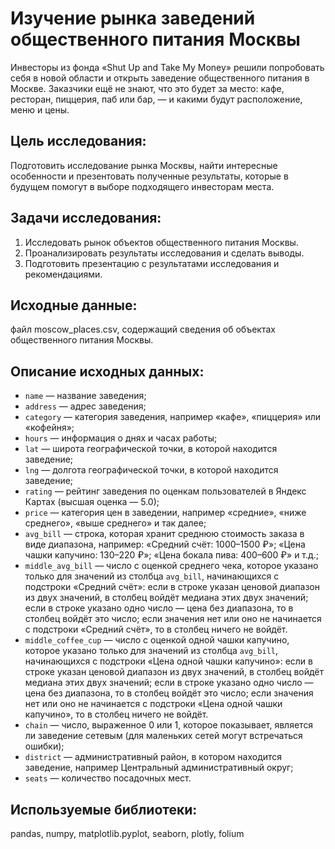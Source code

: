# Изучение рынка заведений общественного питания Москвы

Инвесторы из фонда «Shut Up and Take My Money» решили попробовать себя в новой области и открыть заведение общественного питания в Москве. Заказчики ещё не знают, что это будет за место: кафе, ресторан, пиццерия, паб или бар, — и какими будут расположение, меню и цены.

## Цель исследования:

Подготовить исследование рынка Москвы, найти интересные особенности и презентовать полученные результаты, которые в будущем помогут в выборе подходящего инвесторам места.

## Задачи исследования:

1. Исследовать рынок объектов общественного питания Москвы. 
2. Проанализировать результаты исследования и сделать выводы.
3. Подготовить презентацию с результатами исследования и рекомендациями.

## Исходные данные:

файл moscow_places.csv, содержащий сведения об объектах общественного питания Москвы.

## Описание исходных данных:

- `name` — название заведения; 
- `address` — адрес заведения; 
- `category` — категория заведения, например «кафе», «пиццерия» или «кофейня»; 
- `hours` — информация о днях и часах работы; 
- `lat` — широта географической точки, в которой находится заведение; 
- `lng` — долгота географической точки, в которой находится заведение; 
- `rating` — рейтинг заведения по оценкам пользователей в Яндекс Картах (высшая оценка — 5.0); 
- `price` — категория цен в заведении, например «средние», «ниже среднего», «выше среднего» и так далее; 
- `avg_bill` — строка, которая хранит среднюю стоимость заказа в виде диапазона, например: 
«Средний счёт: 1000–1500 ₽»; 
«Цена чашки капучино: 130–220 ₽»; 
«Цена бокала пива: 400–600 ₽» и т.д.; 
- `middle_avg_bill` — число с оценкой среднего чека, которое указано только для значений из столбца `avg_bill`, начинающихся с подстроки «Средний счёт»: 
если в строке указан ценовой диапазон из двух значений, в столбец войдёт медиана этих двух значений; 
если в строке указано одно число — цена без диапазона, то в столбец войдёт это число; 
если значения нет или оно не начинается с подстроки «Средний счёт», то в столбец ничего не войдёт. 
- `middle_coffee_cup` — число с оценкой одной чашки капучино, которое указано только для значений из столбца `avg_bill`, начинающихся с подстроки «Цена одной чашки капучино»: 
если в строке указан ценовой диапазон из двух значений, в столбец войдёт медиана этих двух значений; 
если в строке указано одно число — цена без диапазона, то в столбец войдёт это число; 
если значения нет или оно не начинается с подстроки «Цена одной чашки капучино», то в столбец ничего не войдёт. 
- `chain` — число, выраженное 0 или 1, которое показывает, является ли заведение сетевым (для маленьких сетей могут встречаться ошибки); 
- `district` — административный район, в котором находится заведение, например Центральный административный округ; 
- `seats` — количество посадочных мест.

## Используемые библиотеки:

pandas, numpy, matplotlib.pyplot, seaborn, plotly, folium
